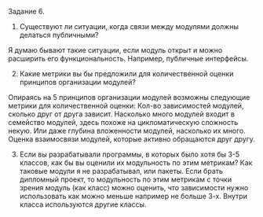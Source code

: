 Задание 6.
1. Существуют ли ситуации, когда связи между модулями должны делаться публичными?

Я думаю бывают такие ситуации, если модуль открыт и можно расширить его функциональность. 
Например, публичные интерфейсы.

2. Какие метрики вы бы предложили для количественной оценки принципов организации модулей?

Опираясь на 5 принципов организации модулей возможны следующие метрики для количественной оценки:
Кол-во зависимостей модулей, сколько друг от друга зависит.
Насколько много модулей входит в семейство модулей, здесь похоже на цикломатическую сложность некую.
Или даже глубина вложенности модулей, насколько их много.
Оценка взаимосвязи модулей, которые активно обращаются друг другу.

3. Если вы разрабатывали программы, в которых было хотя бы 3-5 классов, как бы вы оценили их модульность по этим метрикам?
Как таковые модули я не разрабатывал, или пакеты.
Если брать дипломный проект, то модульность по этим метрикам с точки зрения модуль (как класс) 
можно оценить, что зависимости нужно использовать как можно меньше например не больше 3-х. 
Внутри класса используются другие классы.

